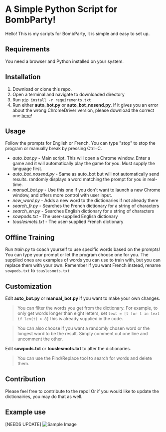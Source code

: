 ﻿# A Simple Python Script for BombParty!

Hello! This is my scripts for BombParty, it is simple and easy to set up.


## Requirements

You need a browser and Python installed on your system.


## Installation

 1. Download or clone this repo. 
 2. Open a terminal and navigate to downloaded directory
 3. Run `pip install -r requirements.txt`
 4. Run either **auto_bot.py** or **auto_bot_nosend.py**. If it gives you an error about the wrong ChromeDriver version, please download the correct one [here](https://chromedriver.chromium.org/downloads)!

## Usage

Follow the prompts for English or French. You can type "stop" to stop the program or manually break by pressing Ctrl+C.

 - *auto_bot.py* - Main script. This will open a Chrome window. Enter a game and it will automatically play the game for you. Must supply the language first.
 - *auto_bot_nosend.py* - Same as auto_bot but will not automatically send results. randomly displays a word matching the prompt for you in real-time.
 - *manual_bot.py* - Use this one if you don't want to launch a new Chrome window, and offers more control with user input.
 - *new_word.py* - Adds a new word to the dictionaries if not already there
 - *search_fr.py* - Searches the French dictionary for a string of characters
 - *search_en.py* - Searches English dictionary for a string of characters
 - *sowpods.txt* - The user-supplied English dictionary
 - *touslesmots.txt* - The user-supplied French dictionary
 
## Offline Training

Run *train.py* to coach yourself to use specific words based on the prompts! You can type your prompt or let the program choose one for you.
The supplied ones are examples of words you can use to train with, but you can replace them with your own.
Remember if you want French instead, rename `sowpods.txt` to `touslesmots.txt`

## Customization

Edit **auto_bot.py** or **manual_bot.py** if you want to make your own changes.

> You can filter the words you get from the dictionary.  For example, to only get words longer than eight letters, set `text = [t for t in text if len(t) > 8]`This is already supplied in the code.

> You can also choose if you want a randomly chosen word or the longest word to be the result. Simply comment out one line and uncomment the other.

Edit **sowpods.txt** or **touslesmots.txt** to alter the dictionaries.

> You can use the Find/Replace tool to search for words and delete them.

## Contribution

Please feel free to contribute to the repo! Or if you would like to update the dictionairies, you may do that as well.

## Example use
[NEEDS UPDATE]
![Sample Image](https://puu.sh/FrVco.png)

